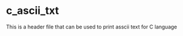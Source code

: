c_ascii_txt
===========

This is a header file that can be used to print asscii text for C language
